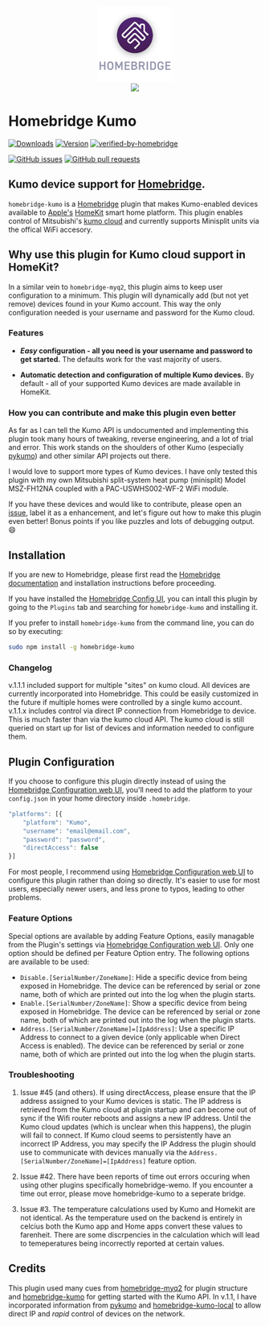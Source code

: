 <p align="center">
<img src="https://github.com/homebridge/branding/raw/master/logos/homebridge-wordmark-logo-vertical.png" width="150"><br/>
<img src="https://assets.ifttt.com/images/channels/2147036620/icons/large.png" width="150">
</p>


# Homebridge Kumo
[![Downloads](https://badgen.net/npm/dt/homebridge-kumo)](https://www.npmjs.com/package/homebridge-kumo)
[![Version](https://badgen.net/npm/v/homebridge-kumo)](https://www.npmjs.com/package/homebridge-kumo)
[![verified-by-homebridge](https://badgen.net/badge/homebridge/verified/purple)](https://github.com/homebridge/homebridge/wiki/Verified-Plugins)

[![GitHub issues](https://img.shields.io/github/issues/fjs21/homebridge-kumo)](https://github.com/fjs21/homebridge-kumo/issues)
[![GitHub pull requests](https://img.shields.io/github/issues-pr/fjs21/homebridge-kumo)](https://github.com/fjs21/homebridge-kumo/pulls)

## Kumo device support for [Homebridge](https://homebridge.io).
`homebridge-kumo` is a [Homebridge](https://homebridge.io) plugin that makes Kumo-enabled devices available to [Apple's](https://www.apple.com) [HomeKit](https://www.apple.com/ios/home) smart home platform. This plugin enables control of Mitsubishi's [kumo cloud](https://www.mitsubishicomfort.com/kumocloud) and currently supports Minisplit units via the offical WiFi accesory.

## Why use this plugin for Kumo cloud support in HomeKit?
In a similar vein to `homebridge-myq2`, this plugin aims to keep user configuration to a minimum. This plugin will dynamically add (but not yet remove) devices found in your Kumo account. This way the only configuration needed is your username and password for the Kumo cloud.

### Features
- ***Easy* configuration - all you need is your username and password to get started.** The defaults work for the vast majority of users.

- **Automatic detection and configuration of multiple Kumo devices.** By default - all of your supported Kumo devices are made available in HomeKit.

### <A NAME="kumo-contribute"></A>How you can contribute and make this plugin even better
As far as I can tell the Kumo API is undocumented and implementing this plugin took many hours of tweaking, reverse engineering, and a lot of trial and error. This work stands on the shoulders of other Kumo (especially [pykumo](https://github.com/dlarrick/pykumo)) and other similar API projects out there.

I would love to support more types of Kumo devices. I have only tested this plugin with my own Mitsubishi split-system heat pump (minisplit) Model MSZ-FH12NA coupled with a PAC-USWHS002-WF-2 WiFi module.  

If you have these devices and would like to contribute, please open an [issue](https://github.com/fjs21/homebridge-kumo/issues), label it as a enhancement, and let's figure out how to make this plugin even better! Bonus points if you like puzzles and lots of debugging output. :smile:

## Installation
If you are new to Homebridge, please first read the [Homebridge](https://homebridge.io) [documentation](https://github.com/homebridge/homebridge/wiki) and installation instructions before proceeding.

If you have installed the [Homebridge Config UI](https://github.com/oznu/homebridge-config-ui-x), you can intall this plugin by going to the `Plugins` tab and searching for `homebridge-kumo` and installing it.

If you prefer to install `homebridge-kumo` from the command line, you can do so by executing:

```sh
sudo npm install -g homebridge-kumo
```

### Changelog
v.1.1.1 included support for multiple "sites" on kumo cloud. All devices are currently incorporated into Homebridge. This could be easily customized in the future if multiple homes were controlled by a single kumo account. 
v.1.1.x includes control via direct IP connection from Homebridge to device. This is much faster than via the kumo cloud API. The kumo cloud is still queried on start up for list of devices and information needed to configure them.

## Plugin Configuration
If you choose to configure this plugin directly instead of using the [Homebridge Configuration web UI](https://github.com/oznu/homebridge-config-ui-x), you'll need to add the platform to your `config.json` in your home directory inside `.homebridge`.

```js
"platforms": [{
    "platform": "Kumo",
    "username": "email@email.com",
    "password": "password",
    "directAccess": false
}]
```

For most people, I recommend using [Homebridge Configuration web UI](https://github.com/oznu/homebridge-config-ui-x) to configure this plugin rather than doing so directly. It's easier to use for most users, especially newer users, and less prone to typos, leading to other problems.

### Feature Options
Special options are available by adding Feature Options, easily managable from the Plugin's settings via [Homebridge Configuration web UI](https://github.com/oznu/homebridge-config-ui-x). Only one option should be defined per Feature Option entry. The following options are available to be used: 

- `Disable.[SerialNumber/ZoneName]`: Hide a specific device from being exposed in Homebridge. The device can be referenced by serial or zone name, both of which are printed out into the log when the plugin starts.
- `Enable.[SerialNumber/ZoneName]`: Show a specific device from being exposed in Homebridge. The device can be referenced by serial or zone name, both of which are printed out into the log when the plugin starts.
- `Address.[SerialNumber/ZoneName]=[IpAddress]`: Use a specific IP Address to connect to a given device (only applicable when Direct Access is enabled). The device can be referenced by serial or zone name, both of which are printed out into the log when the plugin starts.

### Troubleshooting

1. Issue #45 (and others). If using directAccess, please ensure that the IP address assigned to your Kumo devices is static. The IP address is retrieved from the Kumo cloud at plugin startup and can become out of sync if the Wifi router reboots and assigns a new IP address. Until the Kumo cloud updates (which is unclear when this happens), the plugin will fail to connect. If Kumo cloud seems to persistently have an incorrect IP Address, you may specify the IP Address the plugin should use to communicate with devices manually via the `Address.[SerialNumber/ZoneName]=[IpAddress]` feature option.

2. Issue #42. There have been reports of time out errors occuring when using other plugins specifically homebridge-wemo. If you encounter a time out error, please move homebridge-kumo to a seperate bridge.

3. Issue #3. The temperature calculations used by Kumo and Homekit are not identical. As the temperature used on the backend is entirely in celcius both the Kumo app and Home apps convert these values to farenheit. There are some discrpencies in the calculation which will lead to temeperatures being incorrectly reported at certain values. 

## Credits
This plugin used many cues from [homebridge-myq2](https://github.com/hjdhjd/homebridge-myq2/) for plugin structure and [homebridge-kumo](https://github.com/mikaelnelson/homebridge-kumo) for getting started with the Kumo API. In v.1.1, I have incorporated information from [pykumo](https://github.com/dlarrick/pykumo) and [homebridge-kumo-local](https://github.com/monteroman/homebridge-kumo-local) to allow direct IP and *rapid* control of devices on the network. 
